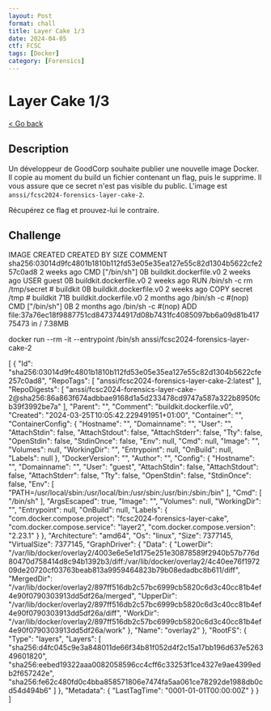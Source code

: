 ```yaml
---
layout: Post
format: chall
title: Layer Cake 1/3
date: 2024-04-05
ctf: FCSC
tags: [Docker]
category: [Forensics]
---
```

# Layer Cake 1/3

<a class="back-link" href="../../">< Go back</a>

## Description

Un développeur de GoodCorp souhaite publier une nouvelle image Docker. Il copie au moment du build un fichier contenant un flag, puis le supprime. Il vous assure que ce secret n'est pas visible du public. L'image est `anssi/fcsc2024-forensics-layer-cake-2`.

Récupérez ce flag et prouvez-lui le contraire.

## Challenge

IMAGE                                                                     CREATED        CREATED BY                                                                                          SIZE      COMMENT
sha256:03014d9fc4801b1810b112fd53e05e35ea127e55c82d1304b5622cfe257c0ad8   2 weeks ago    CMD ["/bin/sh"]                                                                                     0B        buildkit.dockerfile.v0
<missing>                                                                 2 weeks ago    USER guest                                                                                          0B        buildkit.dockerfile.v0
<missing>                                                                 2 weeks ago    RUN /bin/sh -c rm /tmp/secret # buildkit                                                            0B        buildkit.dockerfile.v0
<missing>                                                                 2 weeks ago    COPY secret /tmp # buildkit                                                                         71B       buildkit.dockerfile.v0
<missing>                                                                 2 months ago   /bin/sh -c #(nop)  CMD ["/bin/sh"]                                                                  0B
<missing>                                                                 2 months ago   /bin/sh -c #(nop) ADD file:37a76ec18f9887751cd8473744917d08b7431fc4085097bb6a09d81b41775473 in /    7.38MB

docker run --rm -it --entrypoint /bin/sh anssi/fcsc2024-forensics-layer-cake-2

[
    {
        "Id": "sha256:03014d9fc4801b1810b112fd53e05e35ea127e55c82d1304b5622cfe257c0ad8",
        "RepoTags": [
            "anssi/fcsc2024-forensics-layer-cake-2:latest"
        ],
        "RepoDigests": [
            "anssi/fcsc2024-forensics-layer-cake-2@sha256:86a863f674adbbae9168d1a5d233478cd9747a587a322b8950fcb39f3992be7a"
        ],
        "Parent": "",
        "Comment": "buildkit.dockerfile.v0",
        "Created": "2024-03-25T10:05:42.229491951+01:00",
        "Container": "",
        "ContainerConfig": {
            "Hostname": "",
            "Domainname": "",
            "User": "",
            "AttachStdin": false,
            "AttachStdout": false,
            "AttachStderr": false,
            "Tty": false,
            "OpenStdin": false,
            "StdinOnce": false,
            "Env": null,
            "Cmd": null,
            "Image": "",
            "Volumes": null,
            "WorkingDir": "",
            "Entrypoint": null,
            "OnBuild": null,
            "Labels": null
        },
        "DockerVersion": "",
        "Author": "",
        "Config": {
            "Hostname": "",
            "Domainname": "",
            "User": "guest",
            "AttachStdin": false,
            "AttachStdout": false,
            "AttachStderr": false,
            "Tty": false,
            "OpenStdin": false,
            "StdinOnce": false,
            "Env": [
                "PATH=/usr/local/sbin:/usr/local/bin:/usr/sbin:/usr/bin:/sbin:/bin"
            ],
            "Cmd": [
                "/bin/sh"
            ],
            "ArgsEscaped": true,
            "Image": "",
            "Volumes": null,
            "WorkingDir": "",
            "Entrypoint": null,
            "OnBuild": null,
            "Labels": {
                "com.docker.compose.project": "fcsc2024-forensics-layer-cake",
                "com.docker.compose.service": "layer2",
                "com.docker.compose.version": "2.23.1"
            }
        },
        "Architecture": "amd64",
        "Os": "linux",
        "Size": 7377145,
        "VirtualSize": 7377145,
        "GraphDriver": {
            "Data": {
                "LowerDir": "/var/lib/docker/overlay2/4003e6e5e1d175e251e30878589f2940b57b776d80470d758414d8c94b1392b3/diff:/var/lib/docker/overlay2/4c40ee76f197209de20720cf03763beab813a9959464823b79b08edadbc8b611/diff",
                "MergedDir": "/var/lib/docker/overlay2/897ff516db2c57bc6999cb5820c6d3c40cc81b4ef4e90f0790303913dd5df26a/merged",
                "UpperDir": "/var/lib/docker/overlay2/897ff516db2c57bc6999cb5820c6d3c40cc81b4ef4e90f0790303913dd5df26a/diff",
                "WorkDir": "/var/lib/docker/overlay2/897ff516db2c57bc6999cb5820c6d3c40cc81b4ef4e90f0790303913dd5df26a/work"
            },
            "Name": "overlay2"
        },
        "RootFS": {
            "Type": "layers",
            "Layers": [
                "sha256:d4fc045c9e3a848011de66f34b81f052d4f2c15a17bb196d637e526349601820",
                "sha256:eebed19322aaa0082058596cc4cff6c33253f1ce4327e9ae4399edb2f657242e",
                "sha256:fe62c480fd0c4bba858571806e7474fa5aa061ce78292de1988db0cd54d494b6"
            ]
        },
        "Metadata": {
            "LastTagTime": "0001-01-01T00:00:00Z"
        }
    }
]
